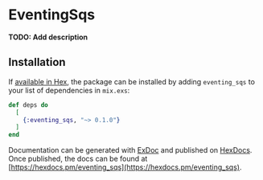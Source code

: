 # EventingSqs

**TODO: Add description**

## Installation

If [available in Hex](https://hex.pm/docs/publish), the package can be installed
by adding `eventing_sqs` to your list of dependencies in `mix.exs`:

```elixir
def deps do
  [
    {:eventing_sqs, "~> 0.1.0"}
  ]
end
```

Documentation can be generated with [ExDoc](https://github.com/elixir-lang/ex_doc)
and published on [HexDocs](https://hexdocs.pm). Once published, the docs can
be found at [https://hexdocs.pm/eventing_sqs](https://hexdocs.pm/eventing_sqs).

